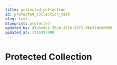```yaml
---
title: protected_collection
id: protected_collection_test
slug: test
blueprint: protected
updated_by: 45a5e4c2-35eb-437e-82f2-36e31de8d660
updated_at: 1716357900
---
```


# Protected Collection
